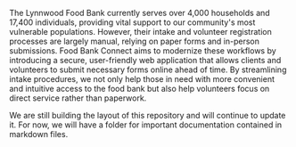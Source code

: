 The Lynnwood Food Bank currently serves over 4,000 households and 17,400 individuals, providing vital support to our community's most vulnerable populations. However, their intake and volunteer registration processes are largely manual, relying on paper forms and in-person submissions. Food Bank Connect aims to modernize these workflows by introducing a secure, user-friendly web application that allows clients and volunteers to submit necessary forms online ahead of time. By streamlining intake procedures, we not only help those in need with more convenient and intuitive access to the food bank but also help volunteers focus on direct service rather than paperwork. 

We are still building the layout of this repository and will continue to update it. For now, we will have a folder for important documentation contained in markdown files.

